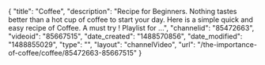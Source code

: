 {
    "title": "Coffee",
    "description": "Recipe for Beginners. Nothing tastes better than a hot cup of coffee to start your day. Here is a simple quick and easy recipe of Coffee. A must try ! Playlist for ...",
    "channelid": "85472663",
    "videoid": "85667515",
    "date_created": "1488570856",
    "date_modified": "1488855029",
    "type": "",
    "layout": "channelVideo",
    "url": "\/the-importance-of-coffee\/coffee\/85472663-85667515"
}